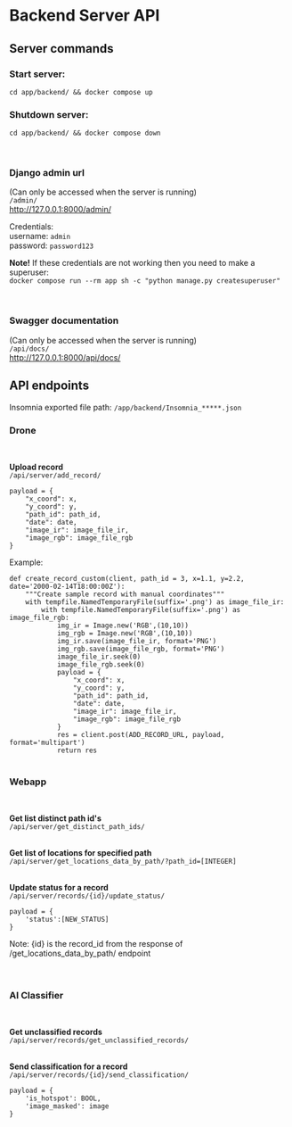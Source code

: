 # Backend Server API

## **Server commands**

### Start server:
`cd app/backend/ && docker compose up`

### Shutdown server:
`cd app/backend/ && docker compose down`  

<br>  

### **Django admin url**
(Can only be accessed when the server is running)  
`/admin/`  
<http://127.0.0.1:8000/admin/>

Credentials:  
username: `admin`  
password: `password123`  

**Note!** If these credentials are not working then you need to make a superuser:  
`docker compose run --rm app sh -c "python manage.py createsuperuser"`  

<br>  

### **Swagger documentation**  
(Can only be accessed when the server is running)  
`/api/docs/`  
<http://127.0.0.1:8000/api/docs/>

## **API endpoints**
Insomnia exported file path:
`/app/backend/Insomnia_*****.json`

### **Drone**
<br>  

**Upload record**  
`/api/server/add_record/`
```
payload = {
    "x_coord": x,
    "y_coord": y,
    "path_id": path_id,
    "date": date,
    "image_ir": image_file_ir,
    "image_rgb": image_file_rgb
} 
```
Example:
```
def create_record_custom(client, path_id = 3, x=1.1, y=2.2, date='2000-02-14T18:00:00Z'):
    """Create sample record with manual coordinates"""
    with tempfile.NamedTemporaryFile(suffix='.png') as image_file_ir:
        with tempfile.NamedTemporaryFile(suffix='.png') as image_file_rgb:
            img_ir = Image.new('RGB',(10,10))
            img_rgb = Image.new('RGB',(10,10))
            img_ir.save(image_file_ir, format='PNG')
            img_rgb.save(image_file_rgb, format='PNG')
            image_file_ir.seek(0)
            image_file_rgb.seek(0)
            payload = {
                "x_coord": x,
                "y_coord": y,
                "path_id": path_id,
                "date": date,
                "image_ir": image_file_ir,
                "image_rgb": image_file_rgb
            }
            res = client.post(ADD_RECORD_URL, payload, format='multipart')
            return res
```
#
### **Webapp**
<br>

**Get list distinct path id's**  
`​/api​/server​/get_distinct_path_ids​/`  
<br>

**Get list of locations for specified path**  
`/api/server/get_locations_data_by_path/?path_id=[INTEGER]`  
<br>

**Update status for a record**  
`/api/server/records/{id}/update_status/`  
```
payload = {
    'status':[NEW_STATUS]
}
```
Note: {id} is the record_id from the response of /get_locations_data_by_path/ endpoint  
<br>

#
### **AI Classifier**
<br>

**Get unclassified records**  
`/api/server/records/get_unclassified_records/`  
<br>

**Send classification for a record**  
`/api/server/records/{id}/send_classification/`  
```
payload = {
    'is_hotspot': BOOL,
    'image_masked': image
}  
```













